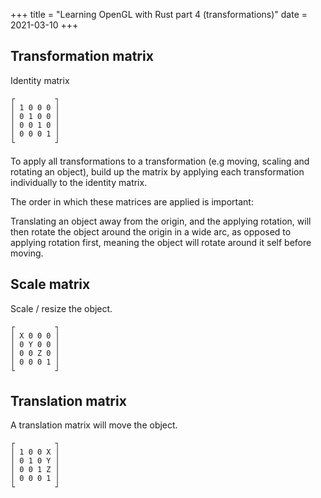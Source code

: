 +++
title = "Learning OpenGL with Rust part 4 (transformations)"
date = 2021-03-10
+++

## Transformation matrix

Identity matrix

```
┌         ┐
│ 1 0 0 0 │
│ 0 1 0 0 │
│ 0 0 1 0 │
│ 0 0 0 1 │
└         ┘
```

To apply all transformations to a transformation (e.g moving, scaling and
rotating an object), build up the matrix by applying each transformation
individually to the identity matrix.

The order in which these matrices are applied is important:

Translating an object away from the origin, and the applying rotation, will then
rotate the object around the origin in a wide arc, as opposed to applying
rotation first, meaning the object will rotate around it self before moving.


## Scale matrix

Scale / resize the object.

```
┌         ┐
│ X 0 0 0 │
│ 0 Y 0 0 │
│ 0 0 Z 0 │
│ 0 0 0 1 │
└         ┘
```

## Translation matrix

A translation matrix will move the object.

```
┌         ┐
│ 1 0 0 X │
│ 0 1 0 Y │
│ 0 0 1 Z │
│ 0 0 0 1 │
└         ┘
```
